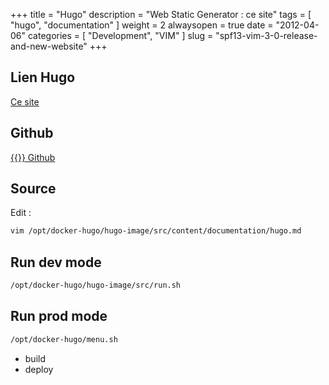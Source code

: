 +++
title = "Hugo"
description = "Web Static Generator : ce site"
tags = [ "hugo", "documentation" ]
weight = 2
alwaysopen = true
date = "2012-04-06"
categories = [
  "Development",
  "VIM"
]
slug = "spf13-vim-3-0-release-and-new-website"
+++
## Lien Hugo
<a href="http://pa.cloud.smals.be/" target="new"> Ce site </a>

## Github

<a href="https://github.com/patrickalin/docker-hugo" target="_blank">{{<icon fa-git>}} Github</a>

## Source

Edit : 

```bash
vim /opt/docker-hugo/hugo-image/src/content/documentation/hugo.md
```

## Run dev mode

```bash
/opt/docker-hugo/hugo-image/src/run.sh
```

## Run prod mode

```bash
/opt/docker-hugo/menu.sh
```

- build
- deploy

